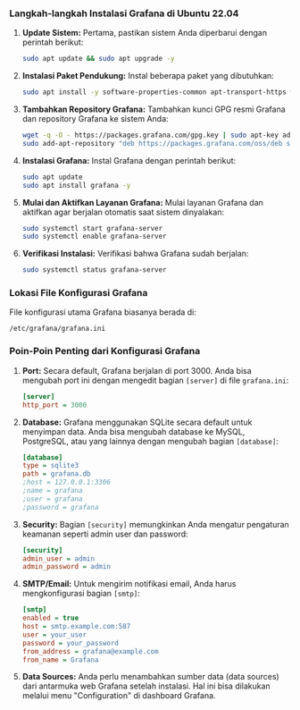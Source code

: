 ### Langkah-langkah Instalasi Grafana di Ubuntu 22.04

1. **Update Sistem:**
   Pertama, pastikan sistem Anda diperbarui dengan perintah berikut:
   ```bash
   sudo apt update && sudo apt upgrade -y
   ```

2. **Instalasi Paket Pendukung:**
   Instal beberapa paket yang dibutuhkan:
   ```bash
   sudo apt install -y software-properties-common apt-transport-https wget
   ```

3. **Tambahkan Repository Grafana:**
   Tambahkan kunci GPG resmi Grafana dan repository Grafana ke sistem Anda:
   ```bash
   wget -q -O - https://packages.grafana.com/gpg.key | sudo apt-key add -
   sudo add-apt-repository "deb https://packages.grafana.com/oss/deb stable main"
   ```

4. **Instalasi Grafana:**
   Instal Grafana dengan perintah berikut:
   ```bash
   sudo apt update
   sudo apt install grafana -y
   ```

5. **Mulai dan Aktifkan Layanan Grafana:**
   Mulai layanan Grafana dan aktifkan agar berjalan otomatis saat sistem dinyalakan:
   ```bash
   sudo systemctl start grafana-server
   sudo systemctl enable grafana-server
   ```

6. **Verifikasi Instalasi:**
   Verifikasi bahwa Grafana sudah berjalan:
   ```bash
   sudo systemctl status grafana-server
   ```

### Lokasi File Konfigurasi Grafana

File konfigurasi utama Grafana biasanya berada di:
```
/etc/grafana/grafana.ini
```

### Poin-Poin Penting dari Konfigurasi Grafana

1. **Port:**
   Secara default, Grafana berjalan di port 3000. Anda bisa mengubah port ini dengan mengedit bagian `[server]` di file `grafana.ini`:
   ```ini
   [server]
   http_port = 3000
   ```

2. **Database:**
   Grafana menggunakan SQLite secara default untuk menyimpan data. Anda bisa mengubah database ke MySQL, PostgreSQL, atau yang lainnya dengan mengubah bagian `[database]`:
   ```ini
   [database]
   type = sqlite3
   path = grafana.db
   ;host = 127.0.0.1:3306
   ;name = grafana
   ;user = grafana
   ;password = grafana
   ```

3. **Security:**
   Bagian `[security]` memungkinkan Anda mengatur pengaturan keamanan seperti admin user dan password:
   ```ini
   [security]
   admin_user = admin
   admin_password = admin
   ```

4. **SMTP/Email:**
   Untuk mengirim notifikasi email, Anda harus mengkonfigurasi bagian `[smtp]`:
   ```ini
   [smtp]
   enabled = true
   host = smtp.example.com:587
   user = your_user
   password = your_password
   from_address = grafana@example.com
   from_name = Grafana
   ```

5. **Data Sources:**
   Anda perlu menambahkan sumber data (data sources) dari antarmuka web Grafana setelah instalasi. Hal ini bisa dilakukan melalui menu "Configuration" di dashboard Grafana.